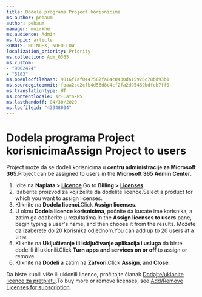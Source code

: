 ```yaml
---
title: Dodela programa Project korisnicima
ms.author: pebaum
author: pebaum
manager: mnirkhe
ms.audience: Admin
ms.topic: article
ROBOTS: NOINDEX, NOFOLLOW
localization_priority: Priority
ms.collection: Adm_O365
ms.custom:
- "9002424"
- "5103"
ms.openlocfilehash: 9816f1af0447587fa84c0430da15926c78bd93b1
ms.sourcegitcommit: fbaa2ce2cfb4d56d8c4cf2fa2d95489bdfcb7ff0
ms.translationtype: HT
ms.contentlocale: sr-Latn-RS
ms.lasthandoff: 04/30/2020
ms.locfileid: "43948034"
---
```

# <a name="assign-project-to-users"></a><span data-ttu-id="6c57b-102">Dodela programa Project korisnicima</span><span class="sxs-lookup"><span data-stu-id="6c57b-102">Assign Project to users</span></span>

<span data-ttu-id="6c57b-103">Project može da se dodeli korisnicima u **centru administracije za Microsoft 365**.</span><span class="sxs-lookup"><span data-stu-id="6c57b-103">Project can be assigned to users in the **Microsoft 365 Admin Center**.</span></span>

1. <span data-ttu-id="6c57b-104">Idite na **Naplata > [Licence](https://go.microsoft.com/fwlink/p/?linkid=842264)**.</span><span class="sxs-lookup"><span data-stu-id="6c57b-104">Go to **Billing > [Licenses](https://go.microsoft.com/fwlink/p/?linkid=842264)**.</span></span>
2. <span data-ttu-id="6c57b-105">Izaberite proizvod za koji želite da dodelite licence.</span><span class="sxs-lookup"><span data-stu-id="6c57b-105">Select a product for which you want to assign licenses.</span></span>
3. <span data-ttu-id="6c57b-106">Kliknite na **Dodela licenci**.</span><span class="sxs-lookup"><span data-stu-id="6c57b-106">Click **Assign licenses**.</span></span>
4. <span data-ttu-id="6c57b-107">U oknu **Dodela licence korisnicima**, počnite da kucate ime korisnika, a zatim ga odaberite u rezultatima.</span><span class="sxs-lookup"><span data-stu-id="6c57b-107">In the **Assign licenses to users** pane, begin typing a user's name, and then choose it from the results.</span></span> <span data-ttu-id="6c57b-108">Možete da izaberete do 20 korisnika odjednom.</span><span class="sxs-lookup"><span data-stu-id="6c57b-108">You can add up to 20 users at a time.</span></span>
5. <span data-ttu-id="6c57b-109">Kliknite na **Uključivanje ili isključivanje aplikacija i usluga** da biste dodelili ili uklonili.</span><span class="sxs-lookup"><span data-stu-id="6c57b-109">Click **Turn apps and services on or off** to assign or remove.</span></span>
6. <span data-ttu-id="6c57b-110">Kliknite na **Dodeli** a zatim na **Zatvori**.</span><span class="sxs-lookup"><span data-stu-id="6c57b-110">Click **Assign**, and **Close**.</span></span>

<span data-ttu-id="6c57b-111">Da biste kupili više ili uklonili licence, pročitajte članak [Dodajte/uklonite licence za pretplatu](https://docs.microsoft.com/microsoft-365/commerce/licenses/buy-licenses?view=o365-worldwide#add-or-remove-licenses-for-your-business-subscription).</span><span class="sxs-lookup"><span data-stu-id="6c57b-111">To buy more or remove licenses, see [Add/Remove Licenses for subscription](https://docs.microsoft.com/microsoft-365/commerce/licenses/buy-licenses?view=o365-worldwide#add-or-remove-licenses-for-your-business-subscription).</span></span>
